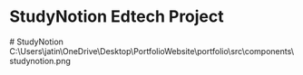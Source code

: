 # StudyNotion Edtech Project
#   S t u d y N o t i o n 
 
 C:\Users\jatin\OneDrive\Desktop\PortfolioWebsite\portfolio\src\components\studynotion.png
